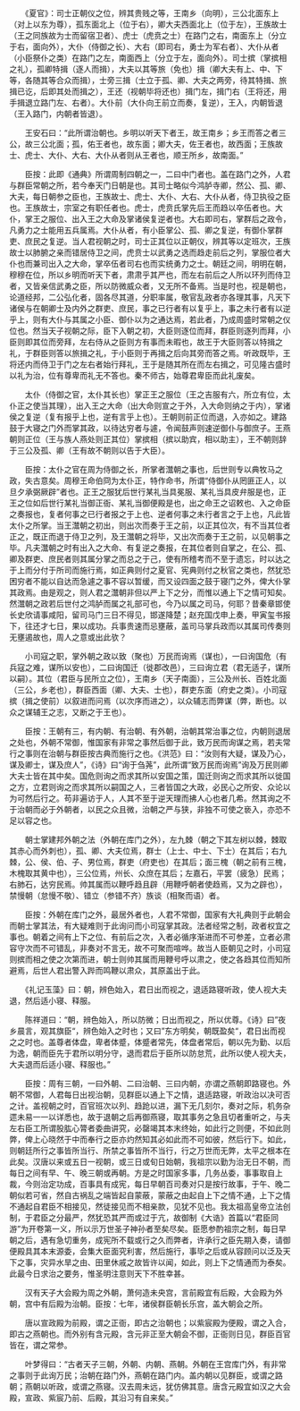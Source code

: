 <!-- { "loadSidebar": true } -->
　　《夏官》：司士正朝仪之位，辨其贵贱之等，王南乡（向明），三公北面东上（对上以东为尊），孤东面北上（位于右），卿大夫西面北上（位于左），王族故士（王之同族故为士而留宿卫者）、虎士（虎贲之士）在路门之右，南面东上（分立于右，面向外），大仆（侍御之长）、大右（即司右，勇士为军右者）、大仆从者（小臣祭仆之类）在路门之左，南面西上（分立于左，面向外）。司士摈（掌摈相之礼），孤卿特揖（逐人而揖），大夫以其等旅（免也）揖（卿大夫有上、中、下等，各随其等合众而揖），士旁三揖（士立于孤、卿、大夫之两旁，待其特揖、旅揖已讫，后即其处而揖之），王还（视朝毕将还也）揖门左，揖门右（王将还，用手揖退立路门左、右者）。大仆前（大仆向王前立而奏，复逆），王入，内朝皆退（王入路门，内朝者皆退）。

　　王安石曰：“此所谓治朝也。乡明以听天下者王，故王南乡；乡王而答之者三公，故三公北面；孤，佑王者也，故东面；卿大夫，佐王者也，故西面；王族故士、虎士、大仆、大右、大仆从者则从王者也，顺王所乡，故南面。”

　　臣按：此即《通典》所谓周制四朝之一，二曰中门者也。盖在路门之外，人君与群臣常朝之所，若今奉天门日朝是也。其司士略似今鸿胪寺卿，然公、孤、卿、大夫，每日朝参之臣也，王族故士、虎士、大仆、大右、大仆从者，侍卫执役之臣也。王族故士，宗室之有职任者也。虎士，虎贲氏掌先后王而趋以卒伍者也。大仆，掌王之服位、出入王之大命及掌诸侯复逆者也。大右即司右，掌群后之政令，凡勇力之士能用五兵属焉。大仆从者，有小臣掌公、孤、卿之复逆，有御仆掌群吏、庶民之复逆。当人君视朝之时，司士正其位以正朝仪，辨其等以定班次，王族故士以肺腑之亲而错居侍卫之间，虎贲士以武勇之选而趋走前后之列，掌服位者大仆也而兼司出入之大命，掌卒伍者司右也而实统勇力之士。朝廷之间，明明在朝，穆穆在位，所以乡明而听天下者，肃肃乎其严也，而左右前后之人所以环列而侍卫者，又皆亲信武勇之臣，所以防微威众者，又无所不备焉。当是时也，视是朝也，论道经邦，二公弘化者，固各尽其道，分职率属，敬官乱政者亦各理其事，凡天下诸侯与在朝卿士及内外之群吏、庶民，事之已行者有以复乎上，事之未行者有以逆乎上，则有大仆与其属之小臣、御仆以为之通达焉，若此者，乃成周盛时常朝之仪位也。然当天子视朝之际，臣下入朝之初，大臣则逐位而拜，群臣则逐列而拜，小臣则即其位而旁拜，左右侍从之臣则方有事而未暇也，故王于大臣则答以特揖之礼，于群臣则答以旅揖之礼，于小臣则于再揖之后向其旁而答之焉。听政既毕，王将还内而侍卫于门之左右者始行拜礼，王于是随其所在而左右揖之，可见隆古盛时以礼为治，位有尊卑而礼无不答也。秦不师古，始尊君卑臣而此礼废矣。

　　太仆（侍御之官，太仆其长也）掌正王之服位（王之吉服有六，所立有位，太仆正之使当其理），出入王之大命（出大命则宣之于外，入大命则纳之于内），掌诸侯之复逆（复有报乎上也，逆有言乎上也）。王朝则前正位而退，入亦如之。建路鼓于大寝之门外而掌其政，以待达穷者与遽，令闻鼓声则速逆御仆与御庶子。王燕朝则正位（王与族人燕处则正其位）掌摈相（摈以助宾，相以助主），王不朝则辞于三公及孤、卿（王有故不朝则以告于大臣）。

　　臣按：太仆之官在周为侍御之长，所掌者灊朝之事也，后世则专以典牧马之政，失古意矣。周穆王命伯冏为太仆正，特作命书，所谓“侍御仆从罔匪正人，以旦夕承弼厥辟”者也。正王之服犹后世行某礼当具冕服、某礼当具皮弁服是也，正王之位如后世行某礼当御正衙、某礼当御便殿是也，出之命王之诏敕也、入之命臣之奏报也，复者何事之已行者报之于上也、逆者何事之未行者言之于上也，凡此皆太仆之所掌。当王灊朝之初出，则出次而奏于王之前，以正其位次，有不当其位者正之，既正而退于侍卫之列，及王灊朝之将毕，又出次而奏于王之前，以见朝事之毕。凡夫灊朝之时有出入之大命、有复逆之奏报，在其位者则自掌之，在公、孤、卿及群吏、庶民者则其属分掌之而总之于己，使有所稽考而不至于遗忘，时以达之于上而分付于所司而施行焉，如正典则付之夏官、宪典则付之秋官之类也，然犹恐困穷者不能以自达而急遽之事不容以暂缓，而又设四面之鼓于寝门之外，俾大仆掌其政焉。由是观之，则人君之灊朝非但以严上下之分，而惟以通上下之情可知矣。然灊朝之政若后世付之鸿胪而属之礼部可也，今乃以属之司马，何耶？昔秦章邯使长史欣请事咸阳，留司马门三日不得见，邯遂降楚；赵充国戊申上奏，甲寅玺书报下，往还才七日，果以成功。兵事贵速而忌壅蔽，盖司马掌兵政而以其属司传奏则无壅遏故也，周人之意或出此欤？

　　小司寇之职，掌外朝之政以致（聚也）万民而询焉（谋也），一曰询国危（有兵寇之难，谋所以安也），二曰询国迁（徙郡改邑），三曰询立君（君无适子，谋所以嗣）。其位（君臣与民所立之位），王南乡（天子南面），三公及州长、百姓北面（三公，乡老也），群臣西面（卿、大夫、士也），群吏东面（府史之类）。小司寇摈（揖之使前）以叙进而问焉（以次序而进之），以众辅志而弊谋（弊，断也。以众之谋辅王之志，又断之于王也）。

　　臣按：王朝有三，有内朝、有治朝、有外朝，治朝其常治事之位，内朝则退居之处也，外朝不常御，惟国家有非常之事然后御于此，致万民而询谋之焉，若夫常行之事则在治朝与群臣按古典而施行之也。《洪范》曰：“汝则有大疑，谋及乃心，谋及卿士，谋及庶人”，《诗》曰“询于刍荛”，此所谓“致万民而询焉”询及万民则卿大夫士皆在其中矣。国危则询之而求其所以安国之策，国迁则询之而求其所以徙国之方，立君则询之而求其所以嗣国之人，三者皆国之大政，必民心之所安、众论以为可然后行之。苟非遍访于人，人其不至于逆天理而拂人心也者几希。然其询之不于治朝而必于外朝者，以民之众且微，治朝之严与狭，非独不可使之亵入，亦恐不足以容之也。

　　朝士掌建邦外朝之法（外朝在库门之外），左九棘（朝之下其左树以棘，棘取其赤心而外刺也），孤、卿、大夫位焉，群士（上士、中士、下士）在其后；右九棘，公、侯、伯、子、男位焉，群吏（府吏也）在其后；面三槐（朝之前有三槐，木槐取其黄中也），三公位焉，州长、众庶在其后；左嘉石，平罢（疲急）民焉；右肺石，达穷民焉。帅其属而以鞭呼趋且辟（用鞭呼朝者使趋焉，又为之辟也），禁慢朝（怠慢不敬）、错立（参错不齐）族谈（相聚而语）者。

　　臣按：外朝在库门之外，最居外者也，人君不常御，国家有大礼典则于此朝会而朝士掌其法，有大疑难则于此询问而小司寇掌其政。法者经常之制，政者权宜之事也。朝着之间有上下之位、有前后之次，入者必循序渐进而不可参差，立者必肃容守次而不可错乱，非奏对不言无，故不可聚而喧哗。故当人臣朝见之时，小司寇则摈而相之使之次第而进，朝士则帅其属而用鞭号呼以肃之，使之各趋其位而知所避焉，后世人君出警入跸而鸣鞭以肃众，其原盖出于此。

　　《礼记玉藻》曰：朝，辨色始入，君日出而视之，退适路寝听政，使人视大夫退，然后适小寝、释服。

　　陈祥道曰：“朝，辨色始入，所以防微；日出而视之，所以优尊。《诗》曰”夜乡晨言，观其旗臣“，辨色始入之时也；又曰”东方明矣，朝既盈矣“，君日出而视之之时也。盖尊者体盘，卑者体蹙，体蹙者常先，体盘者常后，朝以先为勤、以后为逸，朝而臣先于君所以明分守，退而君后于臣所以防怠荒，此所以使人视大夫，大夫退而后适小寝、释服也。”

　　臣按：周有三朝，一曰外朝、二曰治朝、三曰内朝，亦谓之燕朝即路寝也。外朝不常御，人君每日出视治朝，见群臣以通上下之情，退适路寝，听政治以决可否之计。盖视朝之时，百官班次以列、趋跄以进，漏下无几刻尔，奏对之际，机务杂遝未易一一以详悉也，故于退朝之后再御燕寝，取其事务之急且切者重听之，与夫左右臣工所谓股肱心膂者委曲讲究，必罄竭其本末终始，如此行之则便，不如此则弊，俾上心晓然于中而奉行之臣亦灼然知其必如此而不可如彼，然后行下。如此，则朝廷所行之事皆所当行、所禁之事皆所不当行，行之万世而无弊，太平之根本在此矣。汉唐以来或五日一视朝，或三日或旬日始朝，我祖宗以勤为治无日不朝，而每日之间有早、午、晚三朝或再朝。方是之时国家多事，几务丛委，事事取自上裁，今则治定功成，百事具有成宪，每日早朝百司奏对只是按行故事，于午、晚二朝似若可省，然自古祸乱之端皆起自蒙蔽，蒙蔽之由起自上下之情不通，上下之情不通起自君臣不相接见，然徒接见而不相亲款，见犹不见也。我太祖高皇帝立法创制，于君臣之分最严，然犹恐其严而或过于亢，故御制《大诰》首篇以“君臣同游”为开卷第一义，所以示万世圣子神孙者至矣尽矣。臣愿参酌祖宗之制，每日早朝之后，遇有急切重务，成宪所不载或行之久而弊者，许承行之臣先期入奏，请御便殿具其本末源委，会集大臣面究利害，然后施行，事毕之后或从容顾问以泛及天下之事，灾异水旱之由、田里休戚之故皆许以闻，如此，则上下之情通而为泰矣。此最今日求治之要务，惟圣明注意则天下不胜幸甚。

　　汉有天子大会殿为周之外朝，萧何造未央宫，言前殿宜有后殿，大会殿为外朝，宫中有后殿为治朝。臣按：七年，诸侯群臣朝长乐宫，盖大朝会之所。

　　唐以宣政殿为前殿，谓之正衙，即古之治朝也；以紫宸殿为便殿，谓之入合，即古之燕朝也。而外别有含元殿，含元非正至大朝会不御，正衙则日见，群臣百官皆在，谓之常参。

　　叶梦得曰：“古者天子三朝，外朝、内朝、燕朝。外朝在王宫库门外，有非常之事则于此询万民；治朝在路门外，燕朝在路门内。盖内朝以见群臣，或谓之路朝；燕朝以听政，或谓之燕寝。汉去周未远，犹仿佛其意。唐含元殿宜如汉之大会殿，宣政、紫宸乃前、后殿，其沿习有自来矣。”

